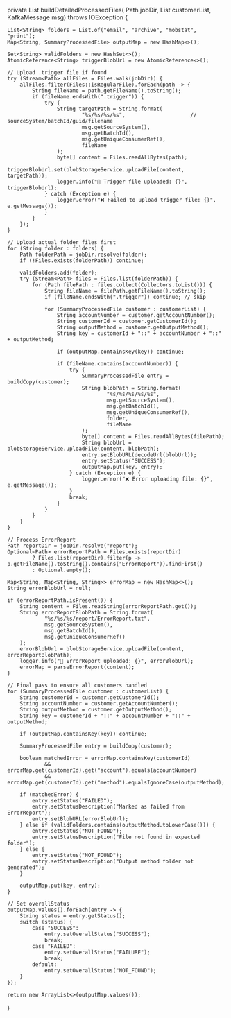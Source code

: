 private List<SummaryProcessedFile> buildDetailedProcessedFiles(
        Path jobDir,
        List<SummaryProcessedFile> customerList,
        KafkaMessage msg) throws IOException {

    List<String> folders = List.of("email", "archive", "mobstat", "print");
    Map<String, SummaryProcessedFile> outputMap = new HashMap<>();

    Set<String> validFolders = new HashSet<>();
    AtomicReference<String> triggerBlobUrl = new AtomicReference<>();

    // Upload .trigger file if found
    try (Stream<Path> allFiles = Files.walk(jobDir)) {
        allFiles.filter(Files::isRegularFile).forEach(path -> {
            String fileName = path.getFileName().toString();
            if (fileName.endsWith(".trigger")) {
                try {
                    String targetPath = String.format(
                            "%s/%s/%s/%s",                     // sourceSystem/batchId/guid/filename
                            msg.getSourceSystem(),
                            msg.getBatchId(),
                            msg.getUniqueConsumerRef(),
                            fileName
                    );
                    byte[] content = Files.readAllBytes(path);
                    triggerBlobUrl.set(blobStorageService.uploadFile(content, targetPath));
                    logger.info("📎 Trigger file uploaded: {}", triggerBlobUrl);
                } catch (Exception e) {
                    logger.error("❌ Failed to upload trigger file: {}", e.getMessage());
                }
            }
        });
    }

    // Upload actual folder files first
    for (String folder : folders) {
        Path folderPath = jobDir.resolve(folder);
        if (!Files.exists(folderPath)) continue;

        validFolders.add(folder);
        try (Stream<Path> files = Files.list(folderPath)) {
            for (Path filePath : files.collect(Collectors.toList())) {
                String fileName = filePath.getFileName().toString();
                if (fileName.endsWith(".trigger")) continue; // skip

                for (SummaryProcessedFile customer : customerList) {
                    String accountNumber = customer.getAccountNumber();
                    String customerId = customer.getCustomerId();
                    String outputMethod = customer.getOutputMethod();
                    String key = customerId + "::" + accountNumber + "::" + outputMethod;

                    if (outputMap.containsKey(key)) continue;

                    if (fileName.contains(accountNumber)) {
                        try {
                            SummaryProcessedFile entry = buildCopy(customer);
                            String blobPath = String.format(
                                    "%s/%s/%s/%s/%s",
                                    msg.getSourceSystem(),
                                    msg.getBatchId(),
                                    msg.getUniqueConsumerRef(),
                                    folder,
                                    fileName
                            );
                            byte[] content = Files.readAllBytes(filePath);
                            String blobUrl = blobStorageService.uploadFile(content, blobPath);
                            entry.setBlobURL(decodeUrl(blobUrl));
                            entry.setStatus("SUCCESS");
                            outputMap.put(key, entry);
                        } catch (Exception e) {
                            logger.error("❌ Error uploading file: {}", e.getMessage());
                        }
                        break;
                    }
                }
            }
        }
    }

    // Process ErrorReport
    Path reportDir = jobDir.resolve("report");
    Optional<Path> errorReportPath = Files.exists(reportDir)
            ? Files.list(reportDir).filter(p -> p.getFileName().toString().contains("ErrorReport")).findFirst()
            : Optional.empty();

    Map<String, Map<String, String>> errorMap = new HashMap<>();
    String errorBlobUrl = null;

    if (errorReportPath.isPresent()) {
        String content = Files.readString(errorReportPath.get());
        String errorReportBlobPath = String.format(
                "%s/%s/%s/report/ErrorReport.txt",
                msg.getSourceSystem(),
                msg.getBatchId(),
                msg.getUniqueConsumerRef()
        );
        errorBlobUrl = blobStorageService.uploadFile(content, errorReportBlobPath);
        logger.info("📄 ErrorReport uploaded: {}", errorBlobUrl);
        errorMap = parseErrorReport(content);
    }

    // Final pass to ensure all customers handled
    for (SummaryProcessedFile customer : customerList) {
        String customerId = customer.getCustomerId();
        String accountNumber = customer.getAccountNumber();
        String outputMethod = customer.getOutputMethod();
        String key = customerId + "::" + accountNumber + "::" + outputMethod;

        if (outputMap.containsKey(key)) continue;

        SummaryProcessedFile entry = buildCopy(customer);

        boolean matchedError = errorMap.containsKey(customerId)
                && errorMap.get(customerId).get("account").equals(accountNumber)
                && errorMap.get(customerId).get("method").equalsIgnoreCase(outputMethod);

        if (matchedError) {
            entry.setStatus("FAILED");
            entry.setStatusDescription("Marked as failed from ErrorReport");
            entry.setBlobURL(errorBlobUrl);
        } else if (validFolders.contains(outputMethod.toLowerCase())) {
            entry.setStatus("NOT_FOUND");
            entry.setStatusDescription("File not found in expected folder");
        } else {
            entry.setStatus("NOT_FOUND");
            entry.setStatusDescription("Output method folder not generated");
        }

        outputMap.put(key, entry);
    }

    // Set overallStatus
    outputMap.values().forEach(entry -> {
        String status = entry.getStatus();
        switch (status) {
            case "SUCCESS":
                entry.setOverallStatus("SUCCESS");
                break;
            case "FAILED":
                entry.setOverallStatus("FAILURE");
                break;
            default:
                entry.setOverallStatus("NOT_FOUND");
        }
    });

    return new ArrayList<>(outputMap.values());
}
